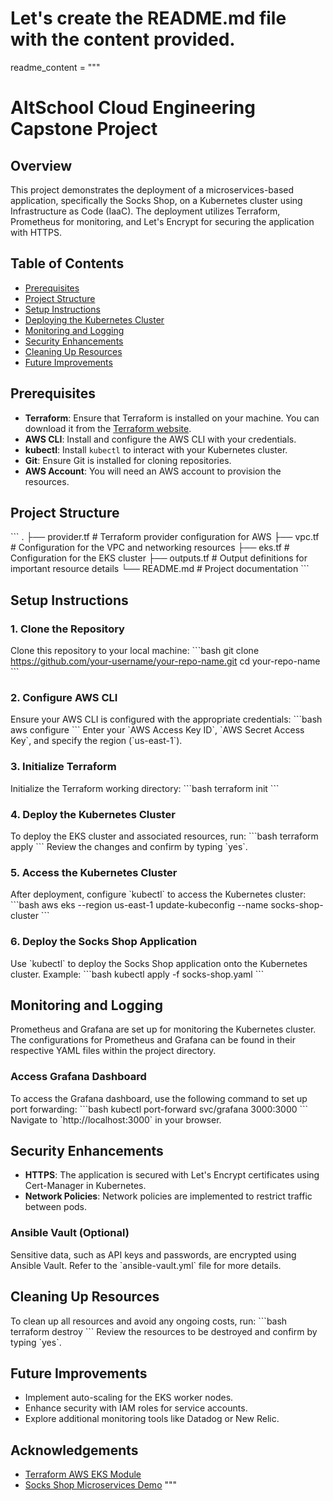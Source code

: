 # Let's create the README.md file with the content provided.

readme_content = """
# AltSchool Cloud Engineering Capstone Project

## Overview
This project demonstrates the deployment of a microservices-based application, specifically the Socks Shop, on a Kubernetes cluster using Infrastructure as Code (IaaC). The deployment utilizes Terraform, Prometheus for monitoring, and Let's Encrypt for securing the application with HTTPS.

## Table of Contents
- [Prerequisites](#prerequisites)
- [Project Structure](#project-structure)
- [Setup Instructions](#setup-instructions)
- [Deploying the Kubernetes Cluster](#deploying-the-kubernetes-cluster)
- [Monitoring and Logging](#monitoring-and-logging)
- [Security Enhancements](#security-enhancements)
- [Cleaning Up Resources](#cleaning-up-resources)
- [Future Improvements](#future-improvements)

## Prerequisites
- **Terraform**: Ensure that Terraform is installed on your machine. You can download it from the [Terraform website](https://www.terraform.io/downloads.html).
- **AWS CLI**: Install and configure the AWS CLI with your credentials.
- **kubectl**: Install `kubectl` to interact with your Kubernetes cluster.
- **Git**: Ensure Git is installed for cloning repositories.
- **AWS Account**: You will need an AWS account to provision the resources.

## Project Structure
\`\`\`
.
├── provider.tf          # Terraform provider configuration for AWS
├── vpc.tf               # Configuration for the VPC and networking resources
├── eks.tf               # Configuration for the EKS cluster
├── outputs.tf           # Output definitions for important resource details
└── README.md            # Project documentation
\`\`\`

## Setup Instructions

### 1. Clone the Repository
Clone this repository to your local machine:
\`\`\`bash
git clone https://github.com/your-username/your-repo-name.git
cd your-repo-name
\`\`\`

### 2. Configure AWS CLI
Ensure your AWS CLI is configured with the appropriate credentials:
\`\`\`bash
aws configure
\`\`\`
Enter your \`AWS Access Key ID\`, \`AWS Secret Access Key\`, and specify the region (\`us-east-1\`).

### 3. Initialize Terraform
Initialize the Terraform working directory:
\`\`\`bash
terraform init
\`\`\`

### 4. Deploy the Kubernetes Cluster
To deploy the EKS cluster and associated resources, run:
\`\`\`bash
terraform apply
\`\`\`
Review the changes and confirm by typing \`yes\`.

### 5. Access the Kubernetes Cluster
After deployment, configure \`kubectl\` to access the Kubernetes cluster:
\`\`\`bash
aws eks --region us-east-1 update-kubeconfig --name socks-shop-cluster
\`\`\`

### 6. Deploy the Socks Shop Application
Use \`kubectl\` to deploy the Socks Shop application onto the Kubernetes cluster. Example:
\`\`\`bash
kubectl apply -f socks-shop.yaml
\`\`\`

## Monitoring and Logging
Prometheus and Grafana are set up for monitoring the Kubernetes cluster. The configurations for Prometheus and Grafana can be found in their respective YAML files within the project directory.

### Access Grafana Dashboard
To access the Grafana dashboard, use the following command to set up port forwarding:
\`\`\`bash
kubectl port-forward svc/grafana 3000:3000
\`\`\`
Navigate to \`http://localhost:3000\` in your browser.

## Security Enhancements
- **HTTPS**: The application is secured with Let's Encrypt certificates using Cert-Manager in Kubernetes.
- **Network Policies**: Network policies are implemented to restrict traffic between pods.

### Ansible Vault (Optional)
Sensitive data, such as API keys and passwords, are encrypted using Ansible Vault. Refer to the \`ansible-vault.yml\` file for more details.

## Cleaning Up Resources
To clean up all resources and avoid any ongoing costs, run:
\`\`\`bash
terraform destroy
\`\`\`
Review the resources to be destroyed and confirm by typing \`yes\`.

## Future Improvements
- Implement auto-scaling for the EKS worker nodes.
- Enhance security with IAM roles for service accounts.
- Explore additional monitoring tools like Datadog or New Relic.

## Acknowledgements
- [Terraform AWS EKS Module](https://github.com/terraform-aws-modules/terraform-aws-eks)
- [Socks Shop Microservices Demo](https://github.com/microservices-demo/microservices-demo)
"""
